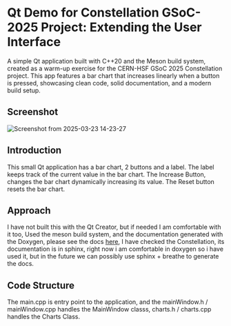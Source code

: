 # Qt Demo for Constellation GSoC-2025 Project: Extending the User Interface 
A simple Qt application built with C++20 and the Meson build system, created as a warm-up exercise for the CERN-HSF GSoC 2025 Constellation project. This app features a bar chart that increases linearly when a button is pressed, showcasing clean code, solid documentation, and a modern build setup.

## Screenshot ##
![Screenshot from 2025-03-23 14-23-27](https://github.com/user-attachments/assets/6ea9ff81-1d5c-49d6-b80e-f46f046b11a7)

## Introduction ##
This small Qt application has a bar chart, 2 buttons and a label.
The label keeps track of the current value in the bar chart.
The Increase Button, changes the bar chart dynamically increasing its value.
The Reset button resets the bar chart.

## Approach 
I have not built this with the Qt Creator, but if needed I am comfortable with it too, Used the meson build system, and the documentation generated with the Doxygen, please see the docs [here](https://aditya-138-12.github.io/GSoC-2025-Constellation-Assignment/html/index.html), I have checked the Constellation, its documentation is in sphinx, right now i am comfortable in doxygen so i have used it, but in the future we can possibly use sphinx + breathe to generate the docs.

## Code Structure 
The main.cpp is entry point to the application, and the mainWindow.h / mainWindow.cpp handles the MainWindow classs, charts.h / charts.cpp handles the Charts Class.
